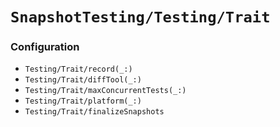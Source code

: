 # ``SnapshotTesting/Testing/Trait``

### Configuration

- ``Testing/Trait/record(_:)``
- ``Testing/Trait/diffTool(_:)``
- ``Testing/Trait/maxConcurrentTests(_:)``
- ``Testing/Trait/platform(_:)``
- ``Testing/Trait/finalizeSnapshots``

